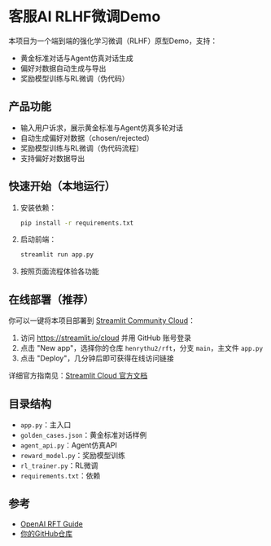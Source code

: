 # 客服AI RLHF微调Demo

本项目为一个端到端的强化学习微调（RLHF）原型Demo，支持：
- 黄金标准对话与Agent仿真对话生成
- 偏好对数据自动生成与导出
- 奖励模型训练与RL微调（伪代码）

## 产品功能
- 输入用户诉求，展示黄金标准与Agent仿真多轮对话
- 自动生成偏好对数据（chosen/rejected）
- 奖励模型训练与RL微调（伪代码流程）
- 支持偏好对数据导出

## 快速开始（本地运行）

1. 安装依赖：
   ```bash
   pip install -r requirements.txt
   ```
2. 启动前端：
   ```bash
   streamlit run app.py
   ```
3. 按照页面流程体验各功能

## 在线部署（推荐）

你可以一键将本项目部署到 [Streamlit Community Cloud](https://streamlit.io/cloud)：

1. 访问 https://streamlit.io/cloud 并用 GitHub 账号登录
2. 点击 "New app"，选择你的仓库 `henrythu2/rft`，分支 `main`，主文件 `app.py`
3. 点击 "Deploy"，几分钟后即可获得在线访问链接

详细官方指南见：[Streamlit Cloud 官方文档](https://docs.streamlit.io/streamlit-community-cloud/get-started/deploy-an-app)

## 目录结构
- `app.py`：主入口
- `golden_cases.json`：黄金标准对话样例
- `agent_api.py`：Agent仿真API
- `reward_model.py`：奖励模型训练
- `rl_trainer.py`：RL微调
- `requirements.txt`：依赖

## 参考
- [OpenAI RFT Guide](https://platform.openai.com/docs/guides/reinforcement-fine-tuning)
- [你的GitHub仓库](https://github.com/henrythu2/rft) 
